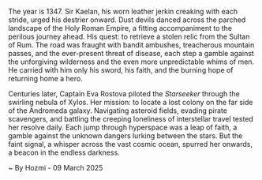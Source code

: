 
The year is 1347.  Sir Kaelan, his worn leather jerkin creaking with each stride, urged his destrier onward.  Dust devils danced across the parched landscape of the Holy Roman Empire, a fitting accompaniment to the perilous journey ahead. His quest: to retrieve a stolen relic from the Sultan of Rum.  The road was fraught with bandit ambushes, treacherous mountain passes, and the ever-present threat of disease, each step a gamble against the unforgiving wilderness and the even more unpredictable whims of men.  He carried with him only his sword, his faith, and the burning hope of returning home a hero.

Centuries later, Captain Eva Rostova piloted the *Starseeker* through the swirling nebula of Xylos.  Her mission: to locate a lost colony on the far side of the Andromeda galaxy.  Navigating asteroid fields, evading pirate scavengers, and battling the creeping loneliness of interstellar travel tested her resolve daily.  Each jump through hyperspace was a leap of faith, a gamble against the unknown dangers lurking between the stars.  But the faint signal, a whisper across the vast cosmic ocean, spurred her onwards, a beacon in the endless darkness.

~ By Hozmi - 09 March 2025
